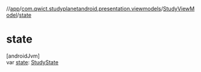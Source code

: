 //[app](../../../index.md)/[com.qwict.studyplanetandroid.presentation.viewmodels](../index.md)/[StudyViewModel](index.md)/[state](state.md)

# state

[androidJvm]\
var [state](state.md): [StudyState](../../com.qwict.studyplanetandroid.presentation.viewmodels.states/-study-state/index.md)
